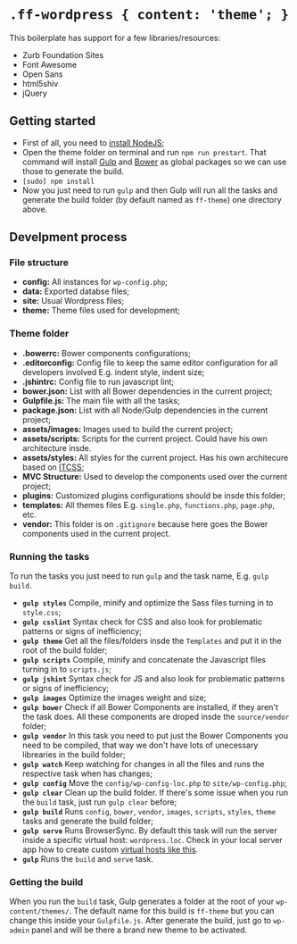 # `.ff-wordpress { content: 'theme'; }`

This boilerplate has support for a few libraries/resources:

* Zurb Foundation Sites
* Font Awesome
* Open Sans
* html5shiv
* jQuery

## Getting started

* First of all, you need to [install NodeJS](https://nodejs.org/);
* Open the theme folder on terminal and run `npm run prestart`. That command will install [Gulp](http://gulpjs.com/) and [Bower](http://bower.io/) as global packages so we can use those to generate the build.
* `[sudo] npm install`
* Now you just need to run `gulp` and then Gulp will run all the tasks and generate the build folder (by default named as `ff-theme`) one directory above.

## Develpment process

### File structure

* **config:** All instances for `wp-config.php`;
* **data:** Exported databse files;
* **site:** Usual Wordpress files;
* **theme:** Theme files used for development;

### Theme folder

* **.bowerrc:** Bower components configurations;
* **.editorconfig:** Config file to keep the same editor configuration for all developers involved E.g. indent style, indent size;
* **.jshintrc:** Config file to run javascript lint;
* **bower.json:** List with all Bower dependencies in the current project;
* **Gulpfile.js:** The main file with all the tasks;
* **package.json:** List with all Node/Gulp dependencies in the current project;
* **assets/images:** Images used to build the current project;
* **assets/scripts:** Scripts for the current project. Could have his own architecture insde.
* **assets/styles:** All styles for the current project. Has his own architecure based on [ITCSS](https://www.youtube.com/watch?v=1OKZOV-iLj4);
* **MVC Structure:** Used to develop the components used over the current project;
* **plugins:** Customized plugins configurations should be insde this folder;
* **templates:** All themes files E.g. `single.php`, `functions.php`, `page.php`, etc.
* **vendor:** This folder is on `.gitignore` because here goes the Bower components used in the current project.

### Running the tasks

To run the tasks you just need to run `gulp` and the task name, E.g. `gulp build`.

* **`gulp styles`** Compile, minify and optimize the Sass files turning in to `style.css`;
* **`gulp csslint`** Syntax check for CSS and also look for problematic patterns or signs of inefficiency;
* **`gulp theme`** Get all the files/folders insde the `Templates` and put it in the root of the build folder;
* **`gulp scripts`** Compile, minify and concatenate the Javascript files turning in to `scripts.js`;
* **`gulp jshint`** Syntax check for JS and also look for problematic patterns or signs of inefficiency;
* **`gulp images`** Optimize the images weight and size;
* **`gulp bower`** Check if all Bower Components are installed, if they aren't the task does. All these components are droped insde the `source/vendor` folder;
* **`gulp vendor`** In this task you need to put just the Bower Components you need to be compiled, that way we don't have lots of unecessary librearies in the build folder;
* **`gulp watch`** Keep watching for changes in all the files and runs the respective task when has changes;
* **`gulp config`** Move the `config/wp-config-loc.php` to `site/wp-config.php`;
* **`gulp clear`** Clean up the build folder. If there's some issue when you run the `build` task, just run `gulp clear` before;
* **`gulp build`** Runs `config`, `bower`, `vendor`, `images`, `scripts`, `styles`, `theme` tasks and generate the build folder;
* **`gulp serve`** Runs BrowserSync. By default this task will run the server inside a specific virtual host: `wordpress.loc`. Check in your local server app how to create custom [virtual hosts like this](https://www.mamp.info/en/mamp-pro/#vhosts).
* **`gulp`** Runs the `build` and `serve` task.

### Getting the build

When you run the `build` task, Gulp generates a folder at the root of your `wp-content/themes/`. The default name for this build is `ff-theme` but you can change this inside your `Gulpfile.js`. After generate the build, just go to `wp-admin` panel and will be there a brand new theme to be activated.
